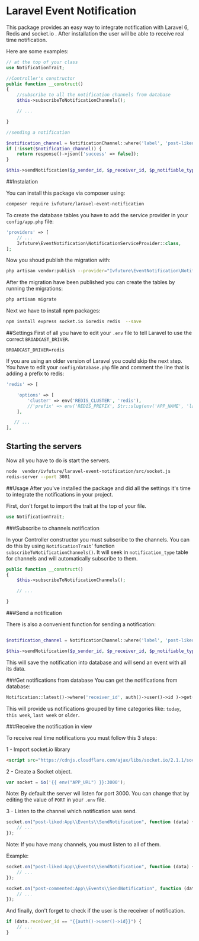 # Laravel Event Notification

This package provides an easy way to integrate notification with Laravel 6, Redis and socket.io .
After installation the user will be able to receive real time notification.

Here are some examples:

```php
// at the top of your class
use NotificationTrait;

//Controller's constructor
public function __construct()
{
    //subscribe to all the notification channels from database
    $this->subscribeToNotificationChannels();

    // ...

}

//sending a notification

$notification_channel = NotificationChannel::where('label', 'post-liked')->first();
if (!isset($notification_channel)) {
    return response()->json(['success' => false]);
}

$this->sendNotification($p_sender_id, $p_receiver_id, $p_notifiable_type, $p_notifiable_id, $notification_channel->id, $p_title, $p_description);

```

##Instalation

You can install this package via composer using:

```bash
composer require ivfuture/laravel-event-notification
```

To create the database tables you have to add the service provider in your ```config/app.php``` file:

```php
'providers' => [
    // ...
    Ivfuture\EventNotification\NotificationServiceProvider::class,
];
```
Now you shoud publish the migration with:

```bash
php artisan vendor:publish --provider="Ivfuture\EventNotification\NotificationServiceProvider"
```

After the migration have been published you can create the tables by running the migrations:

```bash
php artisan migrate
```

Next we have to install npm packages:

```bash
npm install express socket.io ioredis redis  --save
```

##Settings
First of all you have to edit your ```.env``` file to tell Laravel to use the correct ```BROADCAST_DRIVER```.

```
BROADCAST_DRIVER=redis
```

If you are using an older version of Laravel you could skip the next step.
You have to edit your ```config/database.php``` file and comment the line that is adding a prefix to redis:

```php
'redis' => [

    'options' => [
        'cluster' => env('REDIS_CLUSTER', 'redis'),
        //'prefix' => env('REDIS_PREFIX', Str::slug(env('APP_NAME', 'laravel'), '_').'_database_'),
    ],

   // ...
],
```

## Starting the servers

Now all you have to do is start the servers.

```bash
node  vendor/ivfuture/laravel-event-notification/src/socket.js
redis-server --port 3001
```

##Usage
After you've installed the package and did all the settings it's time to integrate the notifications in your project.

First, don't forget to import the trait at the top of your file.
```php
use NotificationTrait;
```

###Subscribe to channels notification

In your Controller constructor you must subscribe to the channels. You can do this by using ```NotificationTrait```' function ```subscribeToNotificationChannels()```. It will seek in ```notification_type``` table for channels and will automatically subscribe to them.
```php
public function __construct()
{
    $this->subscribeToNotificationChannels();

    // ...

}
```

###Send a notification

There is also a convenient function for sending a notification:
```php

$notification_channel = NotificationChannel::where('label', 'post-liked')->first();

$this->sendNotification($p_sender_id, $p_receiver_id, $p_notifiable_type, $p_notifiable_id, $notification_channel->id, $p_title, $p_description);

```
This will save the notification into database and will send an event with all its data.

###Get notifications from database
You can get the notifications from database:
```php
Notification::latest()->where('receiver_id', auth()->user()->id )->get()->groupByDate();
```
This will provide us notifications grouped by time categories like: ```today```, ```this week```, ```last week``` or ```older```.

###Receive the notification in view

To receive real time notifications you must follow this 3 steps:

1 - Import socket.io library
```html
<script src="https://cdnjs.cloudflare.com/ajax/libs/socket.io/2.1.1/socket.io.dev.js"></script>
```
2 - Create a Socket object. 
```javascript
var socket = io('{{ env("APP_URL") }}:3000');
```
Note: By default the server wil listen for port 3000. You can change that by editing the value of ```PORT```  in your ```.env``` file.

3 - Listen to the channel which notification was send.
```javascript
socket.on("post-liked:App\\Events\\SendNotification", function (data) {
    // ...
});
```
Note: If you have many channels, you must listen to all of them.

Example:
```javascript
socket.on("post-liked:App\\Events\\SendNotification", function (data) {
    // ...
});

socket.on("post-commented:App\\Events\\SendNotification", function (data) {
    // ...
});
```
And finally, don't forget to check if the user is the receiver of notification.
```javascript
if (data.receiver_id == "{{auth()->user()->id}}") {
    // ...   
}
```
